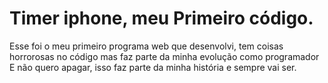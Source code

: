 # Timer iphone, meu Primeiro código. 

Esse foi o meu primeiro programa web que desenvolvi, tem coisas horrorosas no código mas faz parte da minha evolução como programador
E não quero apagar, isso faz parte da minha história e sempre vai ser.
